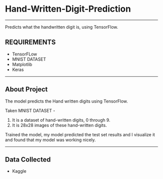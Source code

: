 # Hand-Written-Digit-Prediction
__________________________________

Predicts what the handwritten digit is, using TensorFlow.

## REQUIREMENTS 
* TensorFLow 
* MNIST DATASET 
* Matplotlib 
* Keras
__________________________________ 

## About Project 

The model predicts the Hand written digits using TensorFlow. 

Taken MNIST DATASET - 
1. It is a dataset of hand-written digits, 0 through 9.
2. It is 28x28 images of these hand-written digits.

Trained the model, my model predicted the test set results and I visualize it and found that my model was working nicely.

_________________________________ 

## Data Collected 

* Kaggle 
